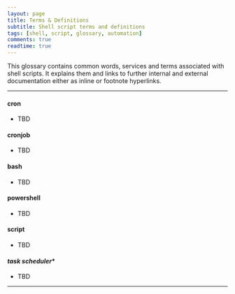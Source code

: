 ```yaml
---
layout: page
title: Terms & Definitions
subtitle: Shell script terms and definitions
tags: [shell, script, glossary, automation]
comments: true
readtime: true
---
```

This glossary contains common words, services and terms associated with shell scripts. It explains them and links to further internal and external documentation either as inline or footnote hyperlinks.

---
#### **cron**
- TBD

#### **cronjob**
- TBD

#### **bash**
- TBD

#### **powershell**
- TBD

#### **script**
- TBD

#### *task scheduler**
- TBD

---
